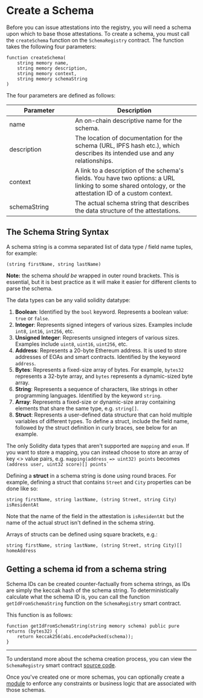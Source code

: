 # Create a Schema

Before you can issue attestations into the registry, you will need a schema upon which to base those attestations. To
create a schema, you must call the `createSchema` function on the `SchemaRegistry` contract. The function takes the
following four parameters:

```solidity
function createSchema(
    string memory name,
    string memory description,
    string memory context,
    string memory schemaString
)
```

The four parameters are defined as follows:

<table><thead><tr><th width="158">Parameter</th><th>Description</th></tr></thead><tbody><tr><td>name</td><td>An on-chain descriptive name for the schema.</td></tr><tr><td>description</td><td>The location of documentation for the schema (URL, IPFS hash etc.), which describes its intended use and any relationships.</td></tr><tr><td>context</td><td>A link to a description of the schema's fields. You have two options: a URL linking to some shared ontology, or the attestation ID of a custom context.</td></tr><tr><td>schemaString</td><td>The actual schema string that describes the data structure of the attestations.</td></tr></tbody></table>

## The Schema String Syntax

A schema string is a comma separated list of data type / field name tuples, for example:

`(string firstName, string lastName)`

**Note:** the schema _should be_ wrapped in outer round brackets.
This is essential, but it is best practice as it will make it easier for different clients to parse the schema.

The data types can be any valid solidity datatype:

1. **Boolean**: Identified by the `bool` keyword. Represents a boolean value: `true` or `false`.
2. **Integer**: Represents signed integers of various sizes. Examples include `int8`, `int16`, `int256`, etc.
3. **Unsigned Integer**: Represents unsigned integers of various sizes. Examples include `uint8`, `uint16`, `uint256`,
   etc.
4. **Address**: Represents a 20-byte Ethereum address. It is used to store addresses of EOAs and smart contracts.
   Identified by the keyword `address`.
5. **Bytes**: Represents a fixed-size array of bytes. For example, `bytes32` represents a 32-byte array, and `bytes`
   represents a dynamic-sized byte array.
6. **String**: Represents a sequence of characters, like strings in other programming languages.
   Identified by the keyword `string`.
7. **Array**: Represents a fixed-size or dynamic-size array containing elements that share the same type,
   e.g. `string[]`.
8. **Struct**: Represents a user-defined data structure that can hold multiple variables of different types.
   To define a struct, include the field name, followed by the struct definition in curly braces, see below for
   an example.

The only Solidity data types that aren't supported are `mapping` and `enum`. If you want to store a mapping, you can
instead choose to store an array of key <> value pairs, e.g. `mapping(address => uint32) points`
becomes `` (address user, uint32 score)[] points` ``

Defining a **struct** in a schema string is done using round braces. For example, defining a struct that
contains `Street` and `City` properties can be done like so:

`string firstName, string lastName, (string Street, string City) isResidentAt`

Note that the name of the field in the attestation is `isResidentAt` but the name of the actual struct isn't defined in
the schema string.

Arrays of structs can be defined using square brackets, e.g.:

`string firstName, string lastName, (string Street, string City)[] homeAddress`

## Getting a schema id from a schema string

Schema IDs can be created counter-factually from schema strings, as IDs are simply the keccak hash of the schema string.
To deterministically calculate what the schema ID is, you can call the function `getIdFromSchemaString`
function on the `SchemaRegistry` smart contract. &#x20;

This function is as follows:

```solidity
function getIdFromSchemaString(string memory schema) public pure returns (bytes32) {
    return keccak256(abi.encodePacked(schema));
}
```

***

To understand more about the schema creation process, you can view the `SchemaRegistry` smart
contract [source code](https://github.com/Consensys/linea-attestation-registry/blob/dev/contracts/src/SchemaRegistry.sol).

Once you've created one or more schemas, you can optionally create a [module](create-a-module.md) to enforce any
constraints or business logic that are associated with those schemas.
